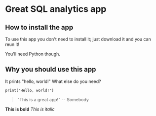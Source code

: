 # Great SQL analytics app

## How to install the app

To use this app you don't need to install it; just download it and you can reun it!

You'll need Python though.

## Why you should use this app

It prints "hello, world!" What else do you need?

```
print("Hello, world!")
```

> "This is a great app!" -- Somebody

**This is bold**
*This is italic*
